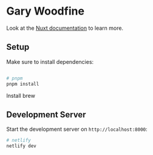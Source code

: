 # Gary Woodfine 
Look at the [Nuxt documentation](https://nuxt.com/docs/getting-started/introduction) to learn more.

## Setup

Make sure to install dependencies:

```bash

# pnpm
pnpm install

```
Install brew 
## Development Server

Start the development server on `http://localhost:8000`:

```bash
# netlify
netlify dev
```



